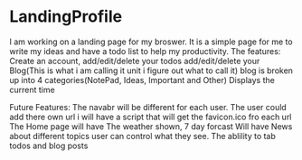 # LandingProfile

I am working on a landing page for my broswer.
It is a simple page for me to write my ideas and have a todo list to help my productivity.
The features:
Create an account,
add/edit/delete your todos
add/edit/delete your Blog(This is what i am calling it unit i figure out what to call it)
blog is broken up into 4 categories(NotePad, Ideas, Important and Other)
Displays the current time

Future Features:
The navabr will be different for each user. The user could add there own url i will have a script that will get the favicon.ico fro each url
The Home page will have The weather shown, 7 day forcast
Will have News about different topics user can control what they see.
The ablility to tab todos and blog posts

